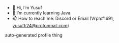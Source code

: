 - 👋 Hi, I’m Yusuf
- 🌱 I’m currently learning Java
- 📫 How to reach me: Discord or Email (Vrph#1691, yusufh24@protonmail.com)

auto-generated profile thing
